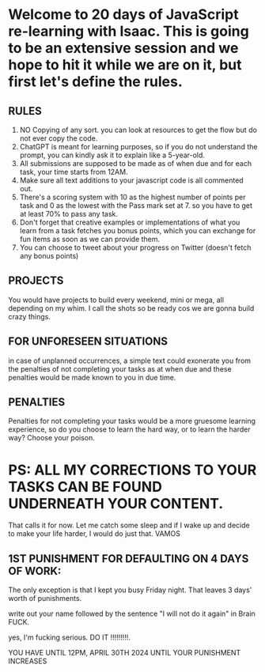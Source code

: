 # Welcome to 20 days of JavaScript re-learning with Isaac. This is going to be an extensive session and we hope to hit it while we are on it, but first let's define the rules.

## RULES
1. NO Copying of any sort. you can look at resources to get the flow but do not ever copy the code.
2. ChatGPT is meant for learning purposes, so if you do not understand the prompt, you can kindly ask it to explain like a 5-year-old.
3. All submissions are supposed to be made as of when due and for each task, your time starts from 12AM.
4. Make sure all text additions to your javascript code is all commented out.
5. There's a scoring system with 10 as the highest number of points per task and 0 as the lowest with the Pass mark set at 7. so you have to get at least 70% to pass any task.
6. Don't forget that creative examples or implementations of what you learn from a task fetches you bonus points, which you can exchange for fun items as soon as we can provide them.
7. You can choose to tweet about your progress on Twitter (doesn't fetch any bonus points)

## PROJECTS
You would have projects to build every weekend, mini or mega, all depending on my whim. I call the shots so be ready cos we are gonna build crazy things.

## FOR UNFORESEEN SITUATIONS
in case of unplanned occurrences, a simple text could exonerate you from the penalties of not completing your tasks as at when due and these penalties would be made known to you in due time.

## PENALTIES
Penalties for not completing your tasks would be a more gruesome learning experience, so do you choose to learn the hard way, or to learn the harder way? Choose your poison.

# PS: ALL MY CORRECTIONS TO YOUR TASKS CAN BE FOUND UNDERNEATH YOUR CONTENT.
That calls it for now. Let me catch some sleep and if I wake up and decide to make your life harder, I would do just that. 
VAMOS


## 1ST PUNISHMENT FOR DEFAULTING ON 4 DAYS OF WORK:
The only exception is that I kept you busy Friday night.
That leaves 3 days' worth of punishments.

write out your name followed by the sentence "I will not do it again" in Brain FUCK.

yes, I'm fucking serious. DO IT !!!!!!!!!.

YOU HAVE UNTIL 12PM, APRIL 30TH 2024 UNTIL YOUR PUNISHMENT INCREASES 

